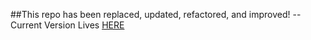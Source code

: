 ##This repo has been replaced, updated, refactored, and improved! -- Current Version Lives [HERE](https://github.com/avifoxi/impj_ride4reform_fundraising_app)
